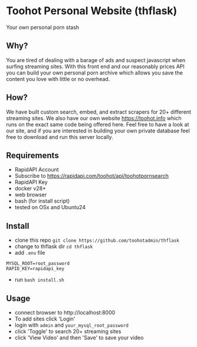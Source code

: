 # Toohot Personal Website (thflask)
Your own personal porn stash

## Why?
You are tired of dealing with a barage of ads and suspect javascript when surfing streaming sites.  With this front end and our reasonably prices API you can build your own personal porn archive which allows you save the content you love with little or no overhead.

## How?
We have built custom search, embed, and extract scrapers for 20+ different streaming sites.  We also have our own website https://toohot.info which runs on the exact same code being offered here.  Feel free to have a look at our site, and if you are interested in building your own private database feel free to download and run this server locally.

## Requirements
* RapidAPI Account
* Subscribe to https://rapidapi.com/toohot/api/toohotpornsearch
* RapidAPI Key
* docker v28+
* web browser
* bash (for install script)
* tested on OSx and Ubuntu24

## Install
* clone this repo `git clone https://github.com/toohotadmin/thflask`
* change to thflask dir `cd thflask`
* add `.env` file 
```
MYSQL_ROOT=root_password
RAPID_KEY=rapidapi_key
```
* run `bash install.sh`

## Usage
* connect browser to http://localhost:8000
* To add sites click 'Login'
* login with `admin` and `your_mysql_root_password`
* click 'Toggle' to search 20+ streaming sites
* click 'View Video' and then 'Save' to save your video
